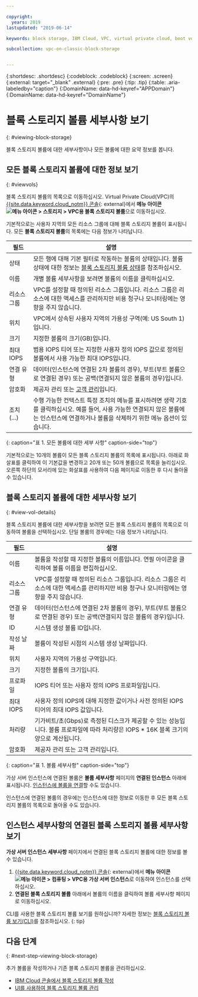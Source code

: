 ```yaml
---

copyright:
  years: 2019
lastupdated: "2019-06-14"

keywords: block storage, IBM Cloud, VPC, virtual private cloud, boot volume, data volume, volume, data storage, virtual server instance, instance

subcollection: vpc-on-classic-block-storage


---
```


{:shortdesc: .shortdesc}
{:codeblock: .codeblock}
{:screen: .screen}
{:external: target="_blank" .external}
{:pre: .pre}
{:tip: .tip}
{:table: .aria-labeledby="caption"}
{:DomainName: data-hd-keyref="APPDomain"}
{:DomainName: data-hd-keyref="DomainName"}

# 블록 스토리지 볼륨 세부사항 보기
{: #viewing-block-storage}

블록 스토리지 볼륨에 대한 세부사항이나 모든 볼륨에 대한 요약 정보를 봅니다. 

## 모든 블록 스토리지 볼륨에 대한 정보 보기
{: #viewvols}

블록 스토리지 볼륨의 목록으로 이동하십시오. Virtual Private Cloud(VPC)의 [{{site.data.keyword.cloud_notm}} 콘솔](https://{DomainName}/vpc){: external}에서 **메뉴 아이콘 ![메뉴 아이콘](../../icons/icon_hamburger.svg) > 스토리지 > VPC용 블록 스토리지 볼륨**으로 이동하십시오. 

기본적으로는 사용자 지역의 모든 리소스 그룹에 대해 블록 스토리지 볼륨이 표시됩니다. 모든 **블록 스토리지 볼륨**의 목록에는 다음 정보가 나타납니다. 

| 필드 |설명 |
|-------|-------------|
|상태 | 모든 행에 대해 기본 필터로 작동하는 볼륨의 상태입니다. 볼륨 상태에 대한 정보는 [블록 스토리지 볼륨 상태](/docs/vpc-on-classic-block-storage?topic=vpc-on-classic-block-storage-managing-block-storage#status)를 참조하십시오. |
|이름 | 개별 볼륨 세부사항을 보려면 볼륨의 이름을 클릭하십시오. |
| 리소스 그룹 |  VPC를 설정할 때 정의된 리소스 그룹입니다. 리소스 그룹은 리소스에 대한 액세스를 관리하지만 비용 청구나 모니터링에는 영향을 주지 않습니다.|
| 위치 | VPC에서 상속된 사용자 지역의 가용성 구역(예: US South 1)입니다. |
|크기 | 지정한 볼륨의 크기(GB)입니다. |
| 최대 IOPS | 범용 IOPS 티어 또는 지정한 사용자 정의 IOPS 값으로 정의된 볼륨에서 사용 가능한 최대 IOPS입니다. |
| 연결 유형 | 데이터(인스턴스에 연결된 2차 볼륨의 경우), 부트(부트 볼륨으로 연결된 경우) 또는 공백(연결되지 않은 볼륨의 경우)입니다. |
| 암호화 | 제공자 관리 또는 [고객 관리](/docs/vpc-on-classic-block-storage?topic=vpc-on-classic-block-storage-block-storage-encryption)입니다. |
| 조치(...) | 수행 가능한 컨텍스트 특정 조치의 메뉴를 표시하려면 생략 기호를 클릭하십시오. 예를 들어, 사용 가능한 연결되지 않은 볼륨에는 인스턴스에 연결하거나 볼륨을 삭제하기 위한 메뉴 옵션이 있습니다. |
{: caption="표 1. 모든 볼륨에 대한 세부 사항" caption-side="top"}

기본적으로는 10개의 볼륨이 모든 블록 스토리지 볼륨의 목록에 표시됩니다. 아래로 화살표를 클릭하여 이 기본값을 변경하고 20개 또는 50개 볼륨으로 목록을 늘리십시오. 오른쪽 하단의 모서리에 있는 화살표를 사용하여 다음 페이지로 이동한 후 다시 돌아올 수 있습니다. 

## 블록 스토리지 볼륨에 대한 세부사항 보기
{: #view-vol-details}

블록 스토리지 볼륨에 대한 세부사항을 보려면 모든 블록 스토리지 볼륨의 목록으로 이동하여 볼륨을 선택하십시오. 단일 볼륨의 경우에는 다음 정보가 나타납니다. 

| 필드 |설명 |
|-------|-------------|
|이름  | 볼륨을 작성할 때 지정한 볼륨의 이름입니다. 연필 아이콘을 클릭하여 볼륨 이름을 편집하십시오.|
| 리소스 그룹 |  VPC를 설정할 때 정의된 리소스 그룹입니다. 리소스 그룹은 리소스에 대한 액세스를 관리하지만 비용 청구나 모니터링에는 영향을 주지 않습니다.|
| 연결 유형 | 데이터(인스턴스에 연결된 2차 볼륨의 경우), 부트(부트 볼륨으로 연결된 경우) 또는 공백(연결되지 않은 볼륨의 경우)입니다. |
| ID | 시스템 생성 볼륨 ID입니다. |
| 작성 날짜 | 볼륨이 작성된 시점의 시스템 생성 날짜입니다. |
| 위치 | 사용자 지역의 가용성 구역입니다. |
|크기 | 지정한 볼륨의 크기입니다. |
| 프로파일 | IOPS 티어 또는 사용자 정의 IOPS 프로파일입니다. |
| 최대 IOPS | 사용자 정의 IOPS에 대해 지정한 값이거나 사전 정의된 IOPS 티어의 최대 IOPS 값입니다. |
| 처리량 | 기가비트/초(Gbps)로 측정된 디스크가 제공할 수 있는 성능입니다. 볼륨 프로파일에 따라 처리량은 IOPS * 16K 블록 크기의 양으로 계산됩니다. |
| 암호화 | 제공자 관리 또는 고객 관리입니다. |
{: caption="표 1. 볼륨 세부사항" caption-side="top"}

가상 서버 인스턴스에 연결된 볼륨은 **볼륨 세부사항** 페이지의 **연결된 인스턴스** 아래에 표시됩니다. [인스턴스에 볼륨을 연결](/docs/vpc-on-classic-block-storage?topic=vpc-on-classic-block-storage-attaching-block-storage)할 수도 있습니다.

인스턴스에 연결된 볼륨의 경우에는 인스턴스에 대한 정보로 이동한 후 모든 블록 스토리지 볼륨의 목록으로 돌아올 수도 있습니다. 

## 인스턴스 세부사항의 연결된 블록 스토리지 볼륨 세부사항 보기

**가상 서버 인스턴스 세부사항** 페이지에서 연결된 블록 스토리지 볼륨에 대한 정보를 볼 수 있습니다. 

1. [{{site.data.keyword.cloud_notm}} 콘솔](https://{DomainName}/vpc){: external}에서 **메뉴 아이콘 ![메뉴 아이콘](../../icons/icon_hamburger.svg) > 컴퓨팅 > VPC용 가상 서버 인스턴스**로 이동하여 인스턴스를 선택하십시오. 
1. **연결된 블록 스토리지 볼륨** 아래에서 볼륨의 이름을 클릭하여 볼륨 세부사항 페이지로 이동하십시오.

CLI를 사용한 블록 스토리지 볼륨 보기를 원하십니까? 자세한 정보는 [블록 스토리지 볼륨 보기(CLI)](/docs/vpc-on-classic-block-storage?topic=vpc-on-classic-block-storage-viewing-block-storage-cli)를 참조하십시오.
{: tip}

## 다음 단계
{: #next-step-viewing-block-storage}

추가 볼륨을 작성하거나 기존 블록 스토리지 볼륨을 관리하십시오. 

* [IBM Cloud 콘솔에서 블록 스토리지 볼륨 작성](/docs/vpc-on-classic-block-storage?topic=vpc-on-classic-block-storage-creating-block-storage)
* [UI를 사용하여 블록 스토리지 볼륨 관리](/docs/vpc-on-classic-block-storage?topic=vpc-on-classic-block-storage-managing-block-storage)

